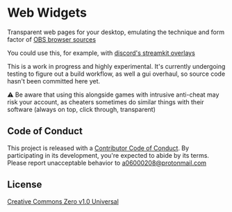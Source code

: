 # Web Widgets

Transparent web pages for your desktop, emulating the technique and form factor of [OBS browser sources](https://obsproject.com/kb/browser-source)

You could use this, for example, with [discord's streamkit overlays](https://streamkit.discord.com/overlay)

This is a work in progress and highly experimental. It's currently undergoing testing to figure out a build workflow, as well a gui overhaul, so source code hasn't been committed here yet.

⚠️ Be aware that using this alongside games with intrusive anti-cheat may risk your account, as cheaters sometimes do similar things with their software (always on top, click through, transparent)

## Code of Conduct

This project is released with a [Contributor Code of Conduct](./github/CODE_OF_CONDUCT.md). By participating in its development, you're expected to abide by its terms. Please report unacceptable behavior to [a06000208@protonmail.com](mailto:a06000208@protonmail.com)

## License

[Creative Commons Zero v1.0 Universal](LICENSE.md)
